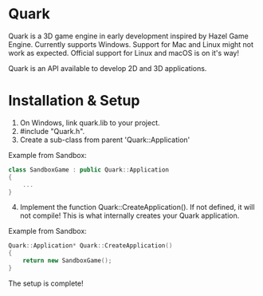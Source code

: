 # Quark

Quark is a 3D game engine in early development inspired by Hazel Game Engine.
Currently supports Windows. Support for Mac and Linux might not work as expected.
Official support for Linux and macOS is on it's way!

Quark is an API available to develop 2D and 3D applications.

# Installation & Setup

1. On Windows, link quark.lib to your project.
2. #include "Quark.h".
3. Create a sub-class from parent 'Quark::Application'

Example from Sandbox:
```c++
class SandboxGame : public Quark::Application
{
	...
}
```
4. Implement the function Quark::CreateApplication().
	If not defined, it will not compile!
	This is what internally creates your Quark application.
	
Example from Sandbox:
```c++
Quark::Application* Quark::CreateApplication()
{
	return new SandboxGame();
}
```
The setup is complete!
